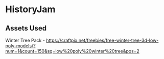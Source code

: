 # HistoryJam

## Assets Used
Winter Tree Pack - https://craftpix.net/freebies/free-winter-tree-3d-low-poly-models/?num=1&count=150&sq=low%20poly%20winter%20tree&pos=2